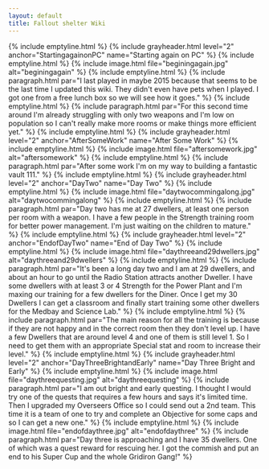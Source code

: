 ```yaml
---
layout: default
title: Fallout shelter Wiki
---
```

{% include emptyline.html %}
{% include grayheader.html level="2" anchor="StartingagainonPC" name="Starting again on PC" %}
{% include emptyline.html %}
{% include image.html file="beginingagain.jpg" alt="beginingagain" %}
{% include emptyline.html %}
{% include paragraph.html par="I last played in maybe 2015 because that seems to be the last time I updated this wiki. They didn't even have pets when I played. I got one from a free lunch box so we will see how it goes." %}
{% include emptyline.html %}
{% include paragraph.html par="For this second time around I'm already struggling with only two weapons and I'm low on population so I can't really make more rooms or make things more efficient yet." %}
{% include emptyline.html %}
{% include grayheader.html level="2" anchor="AfterSomeWork" name="After Some Work" %}
{% include emptyline.html %}
{% include image.html file="aftersomework.jpg" alt="aftersomework" %}
{% include emptyline.html %}
{% include paragraph.html par="After some work I'm on my way to building a fantastic vault 111." %}
{% include emptyline.html %}
{% include grayheader.html level="2" anchor="DayTwo" name="Day Two" %}
{% include emptyline.html %}
{% include image.html file="daytwocommingalong.jpg" alt="daytwocommingalong" %}
{% include emptyline.html %}
{% include paragraph.html par="Day two has me at 27 dwellers, at least one person per room with a weapon. I have a few people in the Strength training room for better power management. I'm just waiting on the children to mature." %}
{% include emptyline.html %}
{% include grayheader.html level="2" anchor="EndofDayTwo" name="End of Day Two" %}
{% include emptyline.html %}
{% include image.html file="daythreeand29dwellers.jpg" alt="daythreeand29dwellers" %}
{% include emptyline.html %}
{% include paragraph.html par="It's been a long day two and I am at 29 dwellers, and about an hour to go until the Radio Station attracts another Dweller. I have some dwellers with at least 3 or 4 Strength for the Power Plant and I'm maxing our training for a few dwellers for the Diner. Once I get my 30 Dwellers I can get a classroom and finally start training some other dwellers for the Medbay and Science Lab." %}
{% include emptyline.html %}
{% include paragraph.html par="The main reason for all the training is because if they are not happy and in the correct room then they don't level up. I have a few Dwellers that are around level 4 and one of them is still level 1. So I need to get them with an appropriate Special stat and room to increase their level." %}
{% include emptyline.html %}
{% include grayheader.html level="2" anchor="DayThreeBrightandEarly" name="Day Three Bright and Early" %}
{% include emptyline.html %}
{% include image.html file="daythreequesting.jpg" alt="daythreequesting" %}
{% include paragraph.html par="I am out bright and early questing. I thought I would try one of the quests that requires a few hours and says it's limited time. Then I upgraded my Overseers Office so I could send out a 2nd team. This time it is a team of one to try and complete an Objective for some caps and so I can get a new one." %}
{% include emptyline.html %}
{% include image.html file="endofdaythree.jpg" alt="endofdaythree" %}
{% include paragraph.html par="Day three is approaching and I have 35 dwellers. One of which was a quest reward for rescuing her. I got the commish and put an end to his Super Cup and the whole Gridiron Gang!" %}
